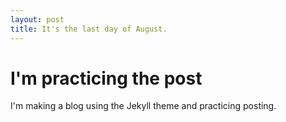 ```yaml
---
layout: post
title: It's the last day of August.
---
```



# I'm practicing the post
I'm making a blog using the Jekyll theme and practicing posting.
